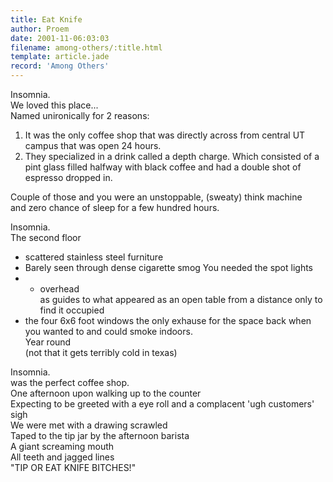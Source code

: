 ```yaml
---
title: Eat Knife
author: Proem
date: 2001-11-06:03:03
filename: among-others/:title.html
template: article.jade
record: 'Among Others'
---	
```

Insomnia.  
We loved this place...  
Named unironically for 2 reasons:  
1. It was the only coffee shop that was directly across from central UT campus that was open 24 hours. 
2. They specialized in a drink called a depth charge. Which consisted of a pint glass filled halfway with black coffee and had a double shot of espresso dropped in.

Couple of those and you were an unstoppable, (sweaty) think machine  
and zero chance of sleep for a few hundred hours.  

Insomnia.  
The second floor  
- scattered stainless steel furniture 
- Barely seen through dense cigarette smog
You needed the spot lights  
- - overhead  
 as guides to what appeared as an open table from a distance only to find it occupied  
- the four 6x6 foot windows the only exhause for the space
back when you wanted to and could smoke indoors.  
Year round  
(not that it gets terribly cold in texas)  

Insomnia.  
was the perfect coffee shop.  
One afternoon upon walking up to the counter  
Expecting to be greeted with a eye roll and a complacent 'ugh customers' sigh   
We were met with a drawing scrawled  
Taped to the tip jar by the afternoon barista  
A giant screaming mouth  
All teeth and jagged lines  
"TIP OR EAT KNIFE BITCHES!"